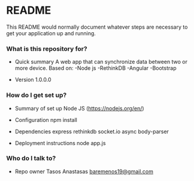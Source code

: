 # README #

This README would normally document whatever steps are necessary to get your application up and running.

### What is this repository for? ###

* Quick summary
A web app that can synchronize data between two or more device.
 Based on:
-Node js
-RethinkDB
-Angular
-Bootstrap

* Version
 1.0.0.0

### How do I get set up? ###

* Summary of set up
 Node JS (https://nodejs.org/en/)

* Configuration
 npm install

* Dependencies
 express 
 rethinkdb 
 socket.io 
 async 
 body-parser

* Deployment instructions
 node app.js

### Who do I talk to? ###

* Repo owner
Tasos Anastasas
baremenos19@gmail.com
